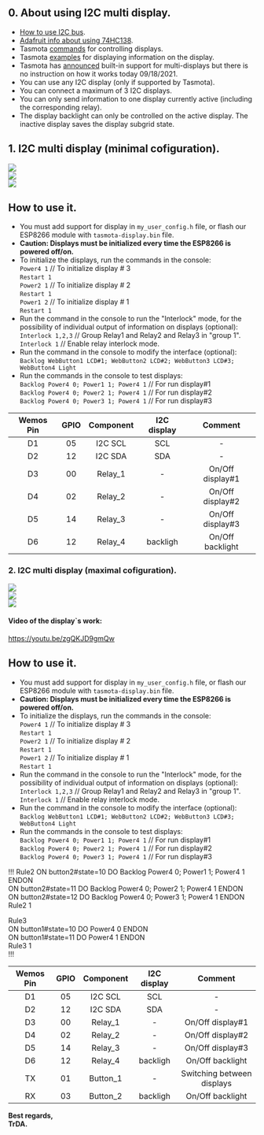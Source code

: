 ## 0. About using I2C multi display.   
 - [How to use I2C bus](https://github.com/arendst/Tasmota/discussions/10827).  
 - [Adafruit info about using 74HC138](https://learn.adafruit.com/delorean-time-circuit/circuit-trickery).
 - Tasmota [commands](https://tasmota.github.io/docs/Commands/#displays) for controlling displays.  
 - Tasmota [examples](https://tasmota.github.io/docs/Displays/#rule-examples-for-scripting-examples-see-scripting-docs) for displaying information on the display.  
 - Tasmota has [announced](https://github.com/arendst/Tasmota/pull/11821) built-in support for multi-displays but there is no instruction on how it works today 09/18/2021. 
 - You can use any I2C display (only if supported by Tasmota).
 - You can connect a maximum of 3 I2C displays.
 - You can only send information to one display currently active (including the corresponding relay).  
 - The display backlight can only be controlled on the active display. The inactive display saves the display subgrid state.  

## 1. I2C multi display (minimal cofiguration).
![](https://raw.githubusercontent.com/TrDA-hab/Projects/master/I2C%20multi%20display/4161.jpg)  
![](https://raw.githubusercontent.com/TrDA-hab/Projects/master/I2C%20multi%20display/4162.jpg)   
![](https://raw.githubusercontent.com/TrDA-hab/Projects/master/I2C%20multi%20display/20210918_152007.jpg)   
## How to use it.  
 - You must add support for display in `my_user_config.h` file, or flash our ESP8266 module with `tasmota-display.bin` file.   
 - **Caution: Displays must be initialized every time the ESP8266 is powered off/on.**
 - To initialize the displays, run the commands in the console:  
   `Power4 1` // To initialize display # 3  
   `Restart 1`  
   `Power2 1` // To initialize display # 2  
   `Restart 1`  
   `Power1 2` // To initialize display # 1  
   `Restart 1`  
 - Run the command in the console  to run the "Interlock" mode, for the possibility of individual output of information on displays (optional):  
   `Interlock 1,2,3` // Group Relay1 and Relay2 and Relay3 in "group 1".  
   `Interlock 1`     // Enable relay interlock mode.  
 - Run the command in the console to modify the interface (optional):   
   `Backlog WebButton1 LCD#1; WebButton2 LCD#2; WebButton3 LCD#3; WebButton4 Light`  
 - Run the commands in the console to test displays:  
    `Backlog Power4 0; Power1 1; Power4 1` // For run display#1  
    `Backlog Power4 0; Power2 1; Power4 1` // For run display#2  
    `Backlog Power4 0; Power3 1; Power4 1` // For run display#3  

Wemos Pin|GPIO|Component|I2C display|Сomment|
:-:|:-:|:-:|:-:|:-:
D1|05|I2C SCL|SCL|-
D2|12|I2C SDA|SDA|-
D3|00|Relay_1|-|On/Off display#1
D4|02|Relay_2|-|On/Off display#2
D5|14|Relay_3|-|On/Off display#3
D6|12|Relay_4|backligh|On/Off backlight

### 2. I2C multi display (maximal cofiguration).
![](https://raw.githubusercontent.com/TrDA-hab/Projects/master/I2C%20multi%20display/4171.jpg)  
![](https://raw.githubusercontent.com/TrDA-hab/Projects/master/I2C%20multi%20display/4172.jpg)   
![](https://raw.githubusercontent.com/TrDA-hab/Projects/master/I2C%20multi%20display/20210918_152007.jpg)  

#### Video of the display`s work:   
https://youtu.be/zgQKJD9gmQw   

## How to use it.  
 - You must add support for display in `my_user_config.h` file, or flash our ESP8266 module with `tasmota-display.bin` file.   
 - **Caution: Displays must be initialized every time the ESP8266 is powered off/on.**
 - To initialize the displays, run the commands in the console:  
   `Power4 1` // To initialize display # 3  
   `Restart 1`  
   `Power2 1` // To initialize display # 2  
   `Restart 1`  
   `Power1 2` // To initialize display # 1  
   `Restart 1`  
 - Run the command in the console  to run the "Interlock" mode, for the possibility of individual output of information on displays (optional):  
   `Interlock 1,2,3` // Group Relay1 and Relay2 and Relay3 in "group 1".  
   `Interlock 1`     // Enable relay interlock mode.  
 - Run the command in the console to modify the interface (optional):   
   `Backlog WebButton1 LCD#1; WebButton2 LCD#2; WebButton3 LCD#3; WebButton4 Light`  
 - Run the commands in the console to test displays:  
    `Backlog Power4 0; Power1 1; Power4 1` // For run display#1  
    `Backlog Power4 0; Power2 1; Power4 1` // For run display#2  
    `Backlog Power4 0; Power3 1; Power4 1` // For run display#3  

!!!
Rule2 
ON button2#state=10 DO Backlog Power4 0; Power1 1; Power4 1 ENDON  
ON button2#state=11 DO Backlog Power4 0; Power2 1; Power4 1 ENDON  
ON button2#state=12 DO Backlog Power4 0; Power3 1; Power4 1 ENDON  
Rule2 1


Rule3   
ON button1#state=10 DO Power4 0 ENDON  
ON button1#state=11 DO Power4 1 ENDON  
Rule3 1  
!!!

Wemos Pin|GPIO|Component|I2C display|Сomment|
:-:|:-:|:-:|:-:|:-:
D1|05|I2C SCL|SCL|-
D2|12|I2C SDA|SDA|-
D3|00|Relay_1|-|On/Off display#1
D4|02|Relay_2|-|On/Off display#2
D5|14|Relay_3|-|On/Off display#3
D6|12|Relay_4|backligh|On/Off backlight
TX|01|Button_1|-|Switching between displays
RX|03|Button_2|backligh|On/Off backlight

**Best regards,   
TrDA.**
